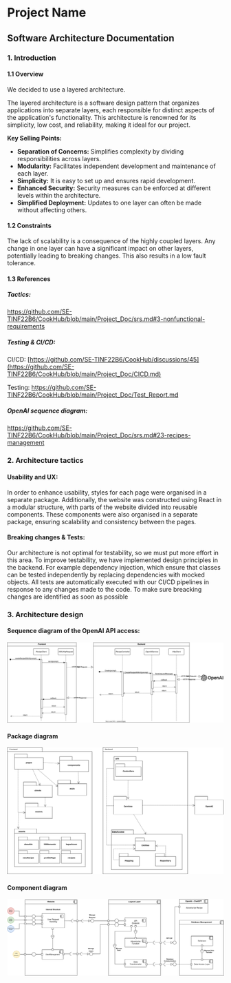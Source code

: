 # Project Name
## Software Architecture Documentation

### 1. Introduction
#### 1.1 Overview
We decided to use a layered architecture.

The layered architecture is a software design pattern that organizes applications into separate layers, each responsible for distinct aspects of the application's functionality. This architecture is renowned for its simplicity, low cost, and reliability, making it ideal for our project.

**Key Selling Points:**

- **Separation of Concerns:** Simplifies complexity by dividing responsibilities across layers.
- **Modularity:** Facilitates independent development and maintenance of each layer.
- **Simplicity:** It is easy to set up and ensures rapid development.
- **Enhanced Security:** Security measures can be enforced at different levels within the architecture.
- **Simplified Deployment:** Updates to one layer can often be made without affecting others.
  
#### 1.2 Constraints
The lack of scalability is a consequence of the highly coupled layers. Any change in one layer can have a significant impact on other layers, potentially leading to breaking changes. This also results in a low fault tolerance.

#### 1.3 References
##### Tactics: 
https://github.com/SE-TINF22B6/CookHub/blob/main/Project_Doc/srs.md#3-nonfunctional-requirements
##### Testing & CI/CD:
CI/CD: [https://github.com/SE-TINF22B6/CookHub/discussions/45](https://github.com/SE-TINF22B6/CookHub/blob/main/Project_Doc/CICD.md)

Testing: https://github.com/SE-TINF22B6/CookHub/blob/main/Project_Doc/Test_Report.md
##### OpenAI sequence diagram:
https://github.com/SE-TINF22B6/CookHub/blob/main/Project_Doc/srs.md#23-recipes-management

### 2. Architecture tactics
#### Usability and UX:
In order to enhance usability, styles for each page were organised in a separate package. Additionally, the website was constructed using React in a modular structure, with parts of the website divided into reusable components. These components were also organised in a separate package, ensuring scalability and consistency between the pages.

#### Breaking changes & Tests:
Our architecture is not optimal for testability, so we must put more effort in this area.
To improve testability, we have implemented design principles in the backend. For example dependency injection, which ensure that classes can be tested independently by replacing dependencies with mocked objects.
  All tests are automatically executed with our CI/CD pipelines in response to any changes made to the code. To make sure breacking changes are identified as soon as possible

### 3. Architecture design

#### Sequence diagram of the OpenAI API access:
![image](https://github.com/SE-TINF22B6/CookHub/raw/main/Project_Doc/Diagrams/openai-sequence-diagram.drawio.svg)

#### Package diagram
![image](https://raw.githubusercontent.com/SE-TINF22B6/CookHub/6359bde867a9dcb0d8e79b7a5503971673a0f6c6/Project_Doc/Diagrams/package-diagram.drawio.svg)

#### Component diagram
![image](https://raw.githubusercontent.com/SE-TINF22B6/CookHub/efa0b47abc95072286463ddcf41b16e0a9d15486/Project_Doc/Diagrams/component_diagram.drawio.svg)


